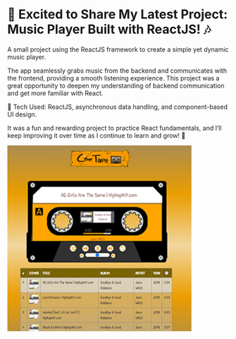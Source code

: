 # 🎵 Excited to Share My Latest Project: Music Player Built with ReactJS! 🎶

A small project using the ReactJS framework to create a simple yet dynamic music player.

The app seamlessly grabs music from the backend and communicates with the frontend, providing a smooth listening experience. This project was a great opportunity to deepen my understanding of backend communication and get more familiar with React.

🔧 Tech Used: ReactJS, asynchronous data handling, and component-based UI design.

It was a fun and rewarding project to practice React fundamentals, and I’ll keep improving it over time as I continue to learn and grow! 🚀

![Screenshot](/screenshot.png?raw=true "Example")
